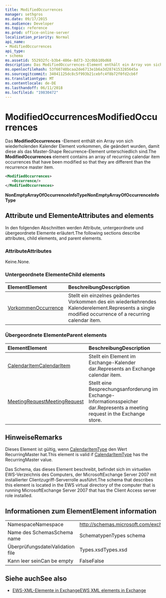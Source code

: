 ```yaml
---
title: ModifiedOccurrences
manager: sethgros
ms.date: 09/17/2015
ms.audience: Developer
ms.topic: reference
ms.prod: office-online-server
localization_priority: Normal
api_name:
- ModifiedOccurrences
api_type:
- schema
ms.assetid: 552932fc-b3b4-486e-8d73-32c0bb10bd68
description: Das ModifiedOccurrences-Element enthält ein Array von sich wiederholenden Kalender Element vorkommen, die geändert wurden, damit diese als das Master-Shape Recurrence-Element unterschiedlich sind.
ms.openlocfilehash: 53f60740bcaa2de6713e1b6a3d2874153285645a
ms.sourcegitcommit: 34041125dc8c5f993b21cebfc4f8b72f0fd2cb6f
ms.translationtype: MT
ms.contentlocale: de-DE
ms.lasthandoff: 06/11/2018
ms.locfileid: "19830472"
---
```

# <a name="modifiedoccurrences"></a><span data-ttu-id="0d4c0-103">ModifiedOccurrences</span><span class="sxs-lookup"><span data-stu-id="0d4c0-103">ModifiedOccurrences</span></span>

<span data-ttu-id="0d4c0-104">Das **ModifiedOccurrences** -Element enthält ein Array von sich wiederholenden Kalender Element vorkommen, die geändert wurden, damit diese als das Master-Shape Recurrence-Element unterschiedlich sind.</span><span class="sxs-lookup"><span data-stu-id="0d4c0-104">The **ModifiedOccurrences** element contains an array of recurring calendar item occurrences that have been modified so that they are different than the recurrence master item.</span></span> 
  
```xml
<ModifiedOccurrences>
   <Occurrence/>
</ModifiedOccurrences>
```

 <span data-ttu-id="0d4c0-105">**NonEmptyArrayOfOccurrenceInfoType**</span><span class="sxs-lookup"><span data-stu-id="0d4c0-105">**NonEmptyArrayOfOccurrenceInfoType**</span></span>
## <a name="attributes-and-elements"></a><span data-ttu-id="0d4c0-106">Attribute und Elemente</span><span class="sxs-lookup"><span data-stu-id="0d4c0-106">Attributes and elements</span></span>

<span data-ttu-id="0d4c0-107">In den folgenden Abschnitten werden Attribute, untergeordnete und übergeordnete Elemente erläutert.</span><span class="sxs-lookup"><span data-stu-id="0d4c0-107">The following sections describe attributes, child elements, and parent elements.</span></span>
  
### <a name="attributes"></a><span data-ttu-id="0d4c0-108">Attribute</span><span class="sxs-lookup"><span data-stu-id="0d4c0-108">Attributes</span></span>

<span data-ttu-id="0d4c0-109">Keine.</span><span class="sxs-lookup"><span data-stu-id="0d4c0-109">None.</span></span>
  
### <a name="child-elements"></a><span data-ttu-id="0d4c0-110">Untergeordnete Elemente</span><span class="sxs-lookup"><span data-stu-id="0d4c0-110">Child elements</span></span>

|<span data-ttu-id="0d4c0-111">**Element**</span><span class="sxs-lookup"><span data-stu-id="0d4c0-111">**Element**</span></span>|<span data-ttu-id="0d4c0-112">**Beschreibung**</span><span class="sxs-lookup"><span data-stu-id="0d4c0-112">**Description**</span></span>|
|:-----|:-----|
|[<span data-ttu-id="0d4c0-113">Vorkommen</span><span class="sxs-lookup"><span data-stu-id="0d4c0-113">Occurrence</span></span>](occurrence.md) <br/> |<span data-ttu-id="0d4c0-114">Stellt ein einzelnes geändertes Vorkommen des ein wiederkehrendes Kalenderelement.</span><span class="sxs-lookup"><span data-stu-id="0d4c0-114">Represents a single modified occurrence of a recurring calendar item.</span></span>  <br/> |
   
### <a name="parent-elements"></a><span data-ttu-id="0d4c0-115">Übergeordnete Elemente</span><span class="sxs-lookup"><span data-stu-id="0d4c0-115">Parent elements</span></span>

|<span data-ttu-id="0d4c0-116">**Element**</span><span class="sxs-lookup"><span data-stu-id="0d4c0-116">**Element**</span></span>|<span data-ttu-id="0d4c0-117">**Beschreibung**</span><span class="sxs-lookup"><span data-stu-id="0d4c0-117">**Description**</span></span>|
|:-----|:-----|
|[<span data-ttu-id="0d4c0-118">CalendarItem</span><span class="sxs-lookup"><span data-stu-id="0d4c0-118">CalendarItem</span></span>](calendaritem.md) <br/> |<span data-ttu-id="0d4c0-119">Stellt ein Element im Exchange-Kalender dar.</span><span class="sxs-lookup"><span data-stu-id="0d4c0-119">Represents an Exchange calendar item.</span></span>  <br/> |
|[<span data-ttu-id="0d4c0-120">MeetingRequest</span><span class="sxs-lookup"><span data-stu-id="0d4c0-120">MeetingRequest</span></span>](meetingrequest.md) <br/> |<span data-ttu-id="0d4c0-121">Stellt eine Besprechungsanforderung im Exchange-Informationsspeicher dar.</span><span class="sxs-lookup"><span data-stu-id="0d4c0-121">Represents a meeting request in the Exchange store.</span></span>  <br/> |
   
## <a name="remarks"></a><span data-ttu-id="0d4c0-122">Hinweise</span><span class="sxs-lookup"><span data-stu-id="0d4c0-122">Remarks</span></span>

<span data-ttu-id="0d4c0-123">Dieses Element ist gültig, wenn [CalendarItemType](calendaritemtype.md) den Wert RecurringMaster hat.</span><span class="sxs-lookup"><span data-stu-id="0d4c0-123">This element is valid if [CalendarItemType](calendaritemtype.md) has the RecurringMaster value.</span></span> 
  
<span data-ttu-id="0d4c0-124">Das Schema, das dieses Element beschreibt, befindet sich im virtuellen EWS-Verzeichnis des Computers, der MicrosoftExchange Server 2007 mit installierter Clientzugriff-Serverrolle ausführt.</span><span class="sxs-lookup"><span data-stu-id="0d4c0-124">The schema that describes this element is located in the EWS virtual directory of the computer that is running MicrosoftExchange Server 2007 that has the Client Access server role installed.</span></span>
  
## <a name="element-information"></a><span data-ttu-id="0d4c0-125">Informationen zum Element</span><span class="sxs-lookup"><span data-stu-id="0d4c0-125">Element information</span></span>

|||
|:-----|:-----|
|<span data-ttu-id="0d4c0-126">Namespace</span><span class="sxs-lookup"><span data-stu-id="0d4c0-126">Namespace</span></span>  <br/> |http://schemas.microsoft.com/exchange/services/2006/types  <br/> |
|<span data-ttu-id="0d4c0-127">Name des Schemas</span><span class="sxs-lookup"><span data-stu-id="0d4c0-127">Schema name</span></span>  <br/> |<span data-ttu-id="0d4c0-128">Schematypen</span><span class="sxs-lookup"><span data-stu-id="0d4c0-128">Types schema</span></span>  <br/> |
|<span data-ttu-id="0d4c0-129">Überprüfungsdatei</span><span class="sxs-lookup"><span data-stu-id="0d4c0-129">Validation file</span></span>  <br/> |<span data-ttu-id="0d4c0-130">Types.xsd</span><span class="sxs-lookup"><span data-stu-id="0d4c0-130">Types.xsd</span></span>  <br/> |
|<span data-ttu-id="0d4c0-131">Kann leer sein</span><span class="sxs-lookup"><span data-stu-id="0d4c0-131">Can be empty</span></span>  <br/> |<span data-ttu-id="0d4c0-132">False</span><span class="sxs-lookup"><span data-stu-id="0d4c0-132">False</span></span>  <br/> |
   
## <a name="see-also"></a><span data-ttu-id="0d4c0-133">Siehe auch</span><span class="sxs-lookup"><span data-stu-id="0d4c0-133">See also</span></span>



- [<span data-ttu-id="0d4c0-134">EWS-XML-Elemente in Exchange</span><span class="sxs-lookup"><span data-stu-id="0d4c0-134">EWS XML elements in Exchange</span></span>](ews-xml-elements-in-exchange.md)

